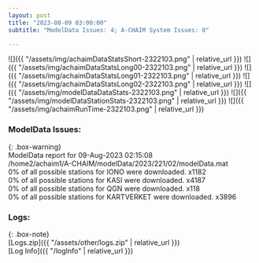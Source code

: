 ```yaml
---
layout: post
title: "2023-08-09 03:00:00"
subtitle: "ModelData Issues: 4; A-CHAIM System Issues: 0"

---
```


![]({{ "/assets/img/achaimDataStatsShort-2322103.png" | relative_url }})
![]({{ "/assets/img/achaimDataStatsLong00-2322103.png" | relative_url }})
![]({{ "/assets/img/achaimDataStatsLong01-2322103.png" | relative_url }})
![]({{ "/assets/img/achaimDataStatsLong02-2322103.png" | relative_url }})
![]({{ "/assets/img/modelDataDataStats-2322103.png" | relative_url }})
![]({{ "/assets/img/modelDataStationStats-2322103.png" | relative_url }})
![]({{ "/assets/img/achaimRunTime-2322103.png" | relative_url }})


### ModelData Issues:  
  
{: .box-warning}  
 ModelData report for 09-Aug-2023 02:15:08   
 /home2/achaim1/A-CHAIM/modelData/2023/221/02/modelData.mat   
 0% of all possible stations for IONO were downloaded. x1182   
 0% of all possible stations for KASI were downloaded. x4187   
 0% of all possible stations for QGN were downloaded. x118   
 0% of all possible stations for KARTVERKET were downloaded. x3896   
  


### Logs:  
  
{: .box-note}  
[Logs.zip]({{ "/assets/other/logs.zip" | relative_url }})  
[Log Info]({{ "/logInfo" | relative_url }})  
